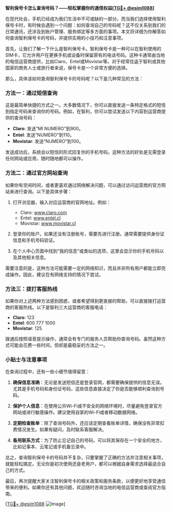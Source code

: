 **智利保号卡怎么查询号码？——轻松掌握你的通信权益[[TG💪+ @esim1088](https://t.me/s/esim1088)]**

在现代社会，手机已经成为我们生活中不可或缺的一部分。而当我们选择使用智利保号卡时，有时候会遇到一个问题：如何查询自己的号码呢？这不仅关系到我们的日常通讯，还涉及到账户管理、服务绑定等多方面的事项。本文将详细为你解答如何查询智利保号卡的号码，并提供实用的小技巧和注意事项。

首先，让我们了解一下什么是智利保号卡。智利保号卡是一种可以在智利使用的SIM卡，它允许用户在更换手机或设备时保留原有的电话号码。这种卡通常由当地的电信运营商提供，比如Claro、Entel或Movistar等。对于经常往返于智利或其他国家的商务人士或旅行者来说，保号卡是一个非常方便的选择。

那么，具体该如何查询智利保号卡的号码呢？以下是几种常见的方法：

### 方法一：通过短信查询

这是最简单快捷的方式之一。大多数情况下，你可以直接发送一条特定格式的短信到指定号码来查询你的号码。例如，在智利，你可以尝试发送以下内容到运营商提供的查询号码：

- **Claro**: 发送“MI NUMERO”到900。
- **Entel**: 发送“NUMERO”到110。
- **Movistar**: 发送“NUMERO”到100。

发送成功后，系统会以短信的形式回复你的手机号码。这种方法的好处是无需登录任何网站或应用，随时随地都可以操作。

### 方法二：通过官方网站查询

如果你有空闲时间，或者更喜欢通过网络解决问题，可以通过访问运营商的官方网站来进行查询。以下是具体步骤：

1. 打开浏览器，输入对应运营商的官网地址。例如：
   - Claro: www.claro.com
   - Entel: www.entel.cl
   - Movistar: www.movistar.cl

2. 登录你的账户。如果还没有注册账号，需要先进行注册。通常需要提供身份证信息和手机号码验证。

3. 在个人中心页面中找到“我的信息”或类似的选项，这里会显示你的手机号码以及其他相关信息。

需要注意的是，这种方法可能需要一定的网络知识，而且并非所有用户都能立即完成操作。因此，建议在有网络支持的情况下尝试。

### 方法三：拨打客服热线

如果你对上述两种方法感到困惑，或者希望得到更直接的帮助，可以直接拨打运营商的客服热线。以下是智利三大运营商的客服电话：

- **Claro**: 123
- **Entel**: 600 777 1000
- **Movistar**: 125

拨通后按照语音提示操作，通常会有专门的服务人员帮助你查询号码。虽然这种方式可能会花费一些时间，但却是最稳妥的方法之一。

### 小贴士与注意事项

在查询过程中，还有一些小细节值得留意：

1. **确保信息准确**：无论是发送短信还是登录官网，都需要确保提供的信息无误。尤其是手机号码和身份证号码，这些信息直接决定了你是否能够顺利查询到号码。

2. **保护个人信息**：在使用公共Wi-Fi或不安全的网络环境时，尽量避免登录官方网站或进行敏感操作。建议使用自家的Wi-Fi或者移动数据网络。

3. **定期检查账单**：除了查询号码外，还应该定期查看账单详情，确保没有异常扣费情况发生。如果有疑问，及时联系客服解决。

4. **备用联系方式**：为了防止忘记自己的号码，可以将其保存在一个安全的地方，比如记事本、云笔记或手机备忘录中。

总之，查询智利保号卡的号码并不复杂，只要掌握了正确的方法并注意相关事项，就能轻松搞定。无论你是初次使用还是老用户，都可以根据自身需求选择最适合自己的方式。

最后，再次提醒大家关注智利保号卡的相关政策和服务条款，以便更好地享受通信带来的便利。如果你还有其他问题，欢迎随时咨询当地的电信运营商或查阅官方指南。

[[TG💪+ @esim1088](https://t.me/s/esim1088) ![Image](https://i.postimg.cc/4NQfJmqS/Snipaste-2025-05-13-00-14-12.png)]